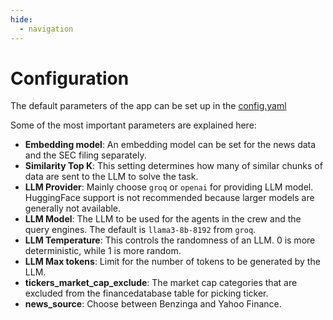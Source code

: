 ```yaml
---
hide:
  - navigation
---
```


# Configuration

The default parameters of the app can be set up in the [config.yaml](https://github.com/KevorkSulahian/agentic-llm-for-better-results/blob/main/config.yaml)

Some of the most important parameters are explained here:

- **Embedding model**: An embedding model can be set for the news data and the SEC filing separately.
- **Similarity Top K**: This setting determines how many of similar chunks of data are sent to the LLM to solve the task.
- **LLM Provider**: Mainly choose `groq` or `openai` for providing LLM model. HuggingFace support is not recommended because larger models are generally not available.
- **LLM Model**: The LLM to be used for the agents in the crew and the query engines. The default is `llama3-8b-8192` from `groq`.
- **LLM Temperature**: This controls the randomness of an LLM. 0 is more deterministic, while 1 is more random.
- **LLM Max tokens**: Limit for the number of tokens to be generated by the LLM.
- **tickers_market_cap_exclude**: The market cap categories that are excluded from the financedatabase table for picking ticker.
- **news_source**: Choose between Benzinga and Yahoo Finance.
